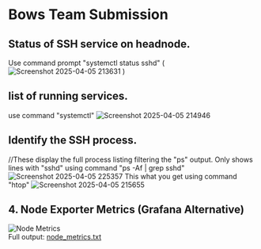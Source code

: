 # Bows Team Submission

## Status of SSH service on headnode.

Use command prompt "systemctl status sshd"
(![Screenshot 2025-04-05 213631](https://github.com/user-attachments/assets/0c65b1e9-bda6-4299-9ce2-716c97df2de9)
)

## list of running services.

use command "systemctl"
![Screenshot 2025-04-05 214946](https://github.com/user-attachments/assets/7a570f26-1e5d-4a42-994b-9a829d3058f4)

## Identify the SSH process.
//These display the full process listing filtering the "ps" output. Only shows lines with "sshd" using command "ps -Af | grep sshd"
![Screenshot 2025-04-05 225357](https://github.com/user-attachments/assets/b4bb4c53-b6b6-4bb4-be83-aaec4d1803ba)
This what you get using command "htop"
![Screenshot 2025-04-05 215655](https://github.com/user-attachments/assets/cf9946ef-0315-4790-a124-5af6f7c6416f)

## 4. Node Exporter Metrics (Grafana Alternative)
![Node Metrics](images/node-metrics.png)  
Full output: [node_metrics.txt](node_metrics.txt)
